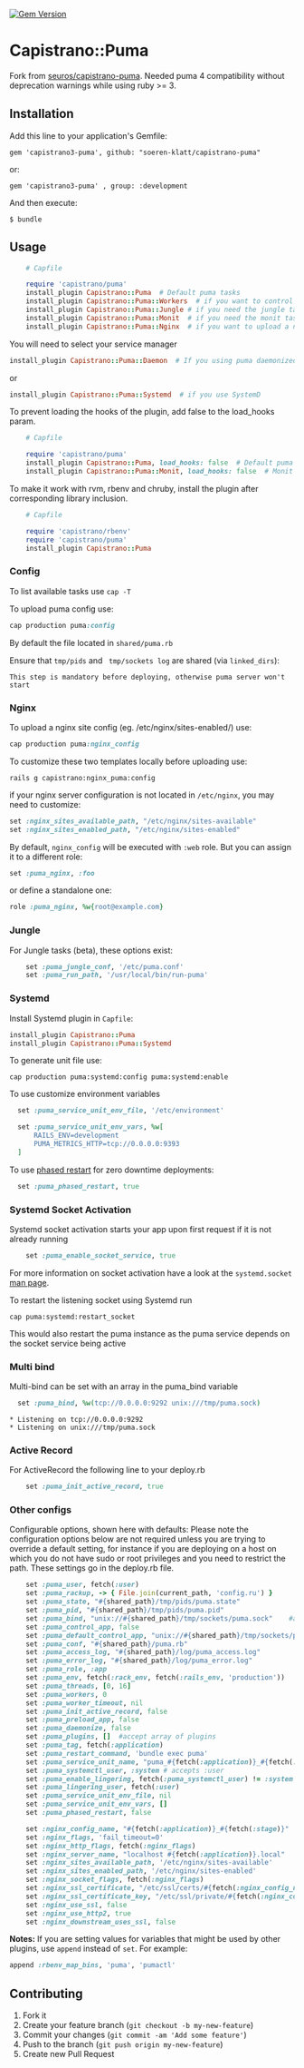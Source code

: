 [![Gem Version](https://badge.fury.io/rb/capistrano3-puma.svg)](http://badge.fury.io/rb/capistrano3-puma)
# Capistrano::Puma

Fork from [seuros/capistrano-puma](https://github.com/seuros/capistrano-puma). Needed puma 4 compatibility without deprecation warnings while using ruby >= 3.

## Installation

Add this line to your application's Gemfile:

    gem 'capistrano3-puma', github: "soeren-klatt/capistrano-puma"

or:

    gem 'capistrano3-puma' , group: :development

And then execute:

    $ bundle

## Usage
```ruby
    # Capfile

    require 'capistrano/puma'
    install_plugin Capistrano::Puma  # Default puma tasks
    install_plugin Capistrano::Puma::Workers  # if you want to control the workers (in cluster mode)
    install_plugin Capistrano::Puma::Jungle # if you need the jungle tasks
    install_plugin Capistrano::Puma::Monit  # if you need the monit tasks
    install_plugin Capistrano::Puma::Nginx  # if you want to upload a nginx site template
```
You will need to select your service manager
```ruby
install_plugin Capistrano::Puma::Daemon  # If you using puma daemonized (not supported in Puma 5+)
```
or
```ruby
install_plugin Capistrano::Puma::Systemd  # if you use SystemD
```

To prevent loading the hooks of the plugin, add false to the load_hooks param.
```ruby
    # Capfile

    require 'capistrano/puma'
    install_plugin Capistrano::Puma, load_hooks: false  # Default puma tasks without hooks
    install_plugin Capistrano::Puma::Monit, load_hooks: false  # Monit tasks without hooks
```

To make it work with rvm, rbenv and chruby, install the plugin after corresponding library inclusion.
```ruby
    # Capfile

    require 'capistrano/rbenv'
    require 'capistrano/puma'
    install_plugin Capistrano::Puma
```

### Config

To list available tasks use `cap -T`

To upload puma config use:
```ruby
cap production puma:config
```
By default the file located in  `shared/puma.rb`


Ensure that `tmp/pids` and ` tmp/sockets log` are shared (via `linked_dirs`):

`This step is mandatory before deploying, otherwise puma server won't start`

### Nginx

To upload a nginx site config (eg. /etc/nginx/sites-enabled/) use:
```ruby
cap production puma:nginx_config
```

To customize these two templates locally before uploading use:
```
rails g capistrano:nginx_puma:config
```

if your nginx server configuration is not located in `/etc/nginx`, you may need to customize:
```ruby
set :nginx_sites_available_path, "/etc/nginx/sites-available"
set :nginx_sites_enabled_path, "/etc/nginx/sites-enabled"
```

By default, `nginx_config` will be executed with `:web` role. But you can assign it to a different role:
```ruby
set :puma_nginx, :foo
```
or define a standalone one:
```ruby
role :puma_nginx, %w{root@example.com}
```

### Jungle

For Jungle tasks (beta), these options exist:
```ruby
    set :puma_jungle_conf, '/etc/puma.conf'
    set :puma_run_path, '/usr/local/bin/run-puma'
```

### Systemd

Install Systemd plugin in `Capfile`:
```ruby
install_plugin Capistrano::Puma
install_plugin Capistrano::Puma::Systemd
```

To generate unit file use:
```
cap production puma:systemd:config puma:systemd:enable
```

To use customize environment variables

```ruby
  set :puma_service_unit_env_file, '/etc/environment'
```
```ruby
  set :puma_service_unit_env_vars, %w[
      RAILS_ENV=development
      PUMA_METRICS_HTTP=tcp://0.0.0.0:9393
  ]
```

To use [phased restart](https://github.com/puma/puma/blob/master/docs/restart.md) for zero downtime deployments:

```ruby
  set :puma_phased_restart, true
```

### Systemd Socket Activation

Systemd socket activation starts your app upon first request if it is not already running

```ruby
    set :puma_enable_socket_service, true
```

For more information on socket activation have a look at the `systemd.socket` [man page](https://man7.org/linux/man-pages/man5/systemd.socket.5.html).

To restart the listening socket using Systemd run
```
cap puma:systemd:restart_socket
```
This would also restart the puma instance as the puma service depends on the socket service being active

### Multi bind

Multi-bind can be set with an array in the puma_bind variable
```ruby
  set :puma_bind, %w(tcp://0.0.0.0:9292 unix:///tmp/puma.sock)
```
    * Listening on tcp://0.0.0.0:9292
    * Listening on unix:///tmp/puma.sock

### Active Record

For ActiveRecord the following line to your deploy.rb
```ruby
    set :puma_init_active_record, true
```

### Other configs

Configurable options, shown here with defaults: Please note the configuration options below are not required unless you are trying to override a default setting, for instance if you are deploying on a host on which you do not have sudo or root privileges and you need to restrict the path. These settings go in the deploy.rb file.

```ruby
    set :puma_user, fetch(:user)
    set :puma_rackup, -> { File.join(current_path, 'config.ru') }
    set :puma_state, "#{shared_path}/tmp/pids/puma.state"
    set :puma_pid, "#{shared_path}/tmp/pids/puma.pid"
    set :puma_bind, "unix://#{shared_path}/tmp/sockets/puma.sock"    #accept array for multi-bind
    set :puma_control_app, false
    set :puma_default_control_app, "unix://#{shared_path}/tmp/sockets/pumactl.sock"
    set :puma_conf, "#{shared_path}/puma.rb"
    set :puma_access_log, "#{shared_path}/log/puma_access.log"
    set :puma_error_log, "#{shared_path}/log/puma_error.log"
    set :puma_role, :app
    set :puma_env, fetch(:rack_env, fetch(:rails_env, 'production'))
    set :puma_threads, [0, 16]
    set :puma_workers, 0
    set :puma_worker_timeout, nil
    set :puma_init_active_record, false
    set :puma_preload_app, false
    set :puma_daemonize, false
    set :puma_plugins, []  #accept array of plugins
    set :puma_tag, fetch(:application)
    set :puma_restart_command, 'bundle exec puma'
    set :puma_service_unit_name, "puma_#{fetch(:application)}_#{fetch(:stage)}"
    set :puma_systemctl_user, :system # accepts :user
    set :puma_enable_lingering, fetch(:puma_systemctl_user) != :system # https://wiki.archlinux.org/index.php/systemd/User#Automatic_start-up_of_systemd_user_instances
    set :puma_lingering_user, fetch(:user)
    set :puma_service_unit_env_file, nil
    set :puma_service_unit_env_vars, []
    set :puma_phased_restart, false

    set :nginx_config_name, "#{fetch(:application)}_#{fetch(:stage)}"
    set :nginx_flags, 'fail_timeout=0'
    set :nginx_http_flags, fetch(:nginx_flags)
    set :nginx_server_name, "localhost #{fetch(:application)}.local"
    set :nginx_sites_available_path, '/etc/nginx/sites-available'
    set :nginx_sites_enabled_path, '/etc/nginx/sites-enabled'
    set :nginx_socket_flags, fetch(:nginx_flags)
    set :nginx_ssl_certificate, "/etc/ssl/certs/#{fetch(:nginx_config_name)}.crt"
    set :nginx_ssl_certificate_key, "/etc/ssl/private/#{fetch(:nginx_config_name)}.key"
    set :nginx_use_ssl, false
    set :nginx_use_http2, true
    set :nginx_downstream_uses_ssl, false
```

__Notes:__ If you are setting values for variables that might be used by other plugins, use `append` instead of `set`. For example:
```ruby
append :rbenv_map_bins, 'puma', 'pumactl'
```

## Contributing

1. Fork it
2. Create your feature branch (`git checkout -b my-new-feature`)
3. Commit your changes (`git commit -am 'Add some feature'`)
4. Push to the branch (`git push origin my-new-feature`)
5. Create new Pull Request
